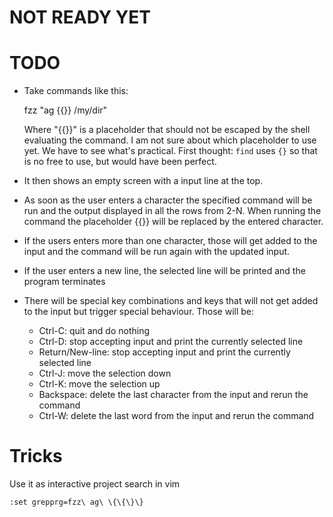 # NOT READY YET

# TODO

* Take commands like this:

    fzz "ag {{}} /my/dir"

  Where "{{}}" is a placeholder that should not be escaped by the shell
  evaluating the command. I am not sure about which placeholder to use yet. We
  have to see what's practical. First thought: `find` uses `{}` so that is no free
  to use, but would have been perfect.

* It then shows an empty screen with a input line at the top. 
* As soon as the user enters a character the specified command will be run and
  the output displayed in all the rows from 2-N. When running the command the
  placeholder {{}} will be replaced by the entered character.
* If the users enters more than one character, those will get added to the input
  and the command will be run again with the updated input.
* If the user enters a new line, the selected line will be printed and the
  program terminates
* There will be special key combinations and keys that will not get added to the
  input but trigger special behaviour. Those will be:
    * Ctrl-C: quit and do nothing
    * Ctrl-D: stop accepting input and print the currently selected line
    * Return/New-line: stop accepting input and print the currently selected
      line
    * Ctrl-J: move the selection down
    * Ctrl-K: move the selection up
    * Backspace: delete the last character from the input and rerun the command
    * Ctrl-W: delete the last word from the input and rerun the command


# Tricks

Use it as interactive project search in vim

```
:set grepprg=fzz\ ag\ \{\{\}\}
```
